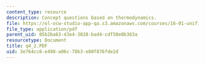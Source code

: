 ```yaml
---
content_type: resource
description: Concept questions based on thermodynamics.
file: https://ol-ocw-studio-app-qa.s3.amazonaws.com/courses/16-01-unified-engineering-i-ii-iii-iv-fall-2005-spring-2006/3e764cc6e498a06c70b3e80f876fde2d_q4_2.PDF
file_type: application/pdf
parent_uid: 05b2ba63-43e4-3028-bad4-cdf50e0b363a
resourcetype: Document
title: q4_2.PDF
uid: 3e764cc6-e498-a06c-70b3-e80f876fde2d
---
```

